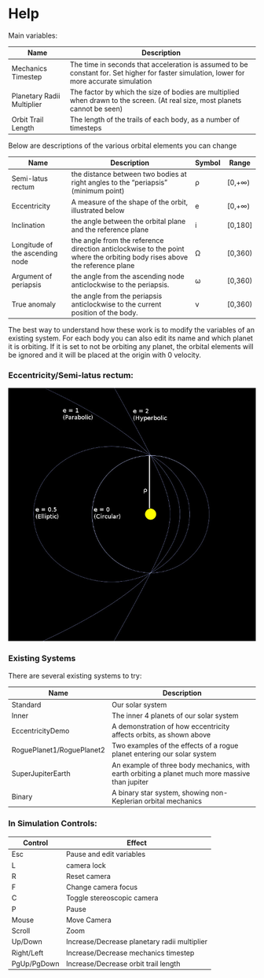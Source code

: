 # Help

Main variables:

Name | Description
-----|-------------
Mechanics Timestep         | The time in seconds that acceleration is assumed to be constant for. Set higher for faster simulation, lower for more accurate simulation
Planetary Radii Multiplier | The factor by which the size of bodies are multiplied when drawn to the screen. (At real size, most planets cannot be seen)
Orbit Trail Length         | The length of the trails of each body, as a number of timesteps

Below are descriptions of the various orbital elements you can change

Name | Description | Symbol | Range
-----|-------------|--------|-------
Semi-latus rectum               | the distance between two bodies at right angles to the “periapsis” (minimum point) | ρ | [0,+∞)
Eccentricity                    | A measure of the shape of the orbit, illustrated below                             | e | [0,+∞)
Inclination                     | the angle between the orbital plane and the reference plane                        | i | \[0,180\]
Longitude of the ascending node | the angle from the reference direction anticlockwise to the point where the orbiting body rises above the reference plane | Ω | [0,360)
Argument of periapsis           | the angle from the ascending node anticlockwise to the periapsis.                  | ω | [0,360)
True anomaly                    | the angle from the periapsis anticlockwise to the current position of the body.    | ν | [0,360)

The best way to understand how these work is to modify the variables of an existing system. For each body you can also edit its name and which planet it is orbiting. If it is set to not be orbiting any planet, the orbital elements will be ignored and it will be placed at the origin with 0 velocity.

### Eccentricity/Semi-latus rectum:

![eccentricity](help/eccentricity.jpg "Eccentricity")

### Existing Systems

There are several existing systems to try:

Name                      | Description
--------------------------|------------
Standard                  | Our solar system
Inner                     | The inner 4 planets of our solar system
EccentricityDemo          | A demonstration of how eccentricity affects orbits, as shown above
RoguePlanet1/RoguePlanet2 | Two examples of the effects of a rogue planet entering our solar system
SuperJupiterEarth         | An example of three body mechanics, with earth orbiting a planet much more massive than jupiter
Binary                    | A binary star system, showing non-Keplerian orbital mechanics

### In Simulation Controls:

Control     | Effect
------------|------------
Esc         | Pause and edit variables
L           | camera lock
R           | Reset camera
F           | Change camera focus
C           | Toggle stereoscopic camera
P           | Pause
Mouse       | Move Camera
Scroll      | Zoom
Up/Down     | Increase/Decrease planetary radii multiplier
Right/Left  | Increase/Decrease mechanics timestep
PgUp/PgDown | Increase/Decrease orbit trail length
